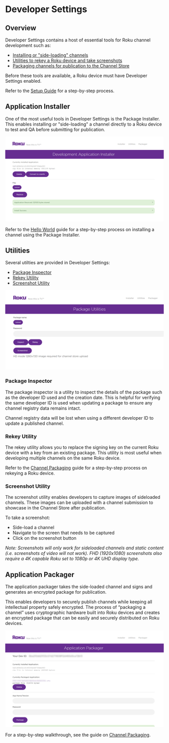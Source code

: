 # Developer Settings

## Overview

Developer Settings contains a host of essential tools for Roku channel development such as:

* [Installing or "side-loading" channels](#application-installer)
* [Utilities to rekey a Roku device and take screenshots](#utilities)
* [Packaging channels for publication to the Channel Store](#application-packager)

Before these tools are available, a Roku device must have Developer Settings enabled.

Refer to the [Setup Guide](/develop/getting-started/setup-guide.md) for a step-by-step process.

## Application Installer

One of the most useful tools in Developer Settings is the Package Installer. This enables installing or "side-loading" a channel directly to a Roku device to test and QA before submitting for publication.

![](../../images/dev-settings-application-installer.png)

Refer to the [Hello World](/develop/getting-started/hello-world.md) guide for a step-by-step process on installing a channel using the Package Installer.

## Utilities

Several utilties are provided in Developer Settings:

* [Package Inspector](#package-inspector)
* [Rekey Utility](#rekey-utility)
* [Screenshot Utility](#screenshot-utility)

![](../../images/dev-settings-screenshot-utility.png)

### Package Inspector

The package inspector is a utility to inspect the details of the package such as the developer ID used and the creation date. This is helpful for verifying the same developer ID is used when updating a package to ensure any channel registry data remains intact.

Channel registry data will be lost when using a different developer ID to update a published channel.

### Rekey Utility

The rekey utility allows you to replace the signing key on the current Roku device with a key from an existing package. This utility is most useful when developing multiple channels on the same Roku device.

Refer to the [Channel Packaging](/develop/guides/packaging.md#rekeying) guide for a step-by-step process on rekeying a Roku device.

### Screenshot Utility

The screenshot utility enables developers to capture images of sideloaded channels. These images can be uploaded with a channel submission to showcase in the Channel Store after publication.

To take a screenshot:

* Side-load a channel
* Navigate to the screen that needs to be captured
* Click on the screenshot button

_Note: Screenshots will only work for sideloaded channels and static content (i.e. screenshots of video will not work). FHD (1920x1080) screenshots also require a 4K capable Roku set to 1080p or 4K UHD display type._

## Application Packager

The application packager takes the side-loaded channel and signs and generates an encrypted package for publication.

This enables developers to securely publish channels while keeping all intellectual property safely encrypted. The process of “packaging a channel” uses cryptographic hardware built into Roku devices and creates an encrypted package that can be easily and securely distributed on Roku devices.

![](../../images/dev-settings-application-packager.png)

For a step-by-step walkthrough, see the guide on [Channel Packaging](/develop/guides/packaging.md).
